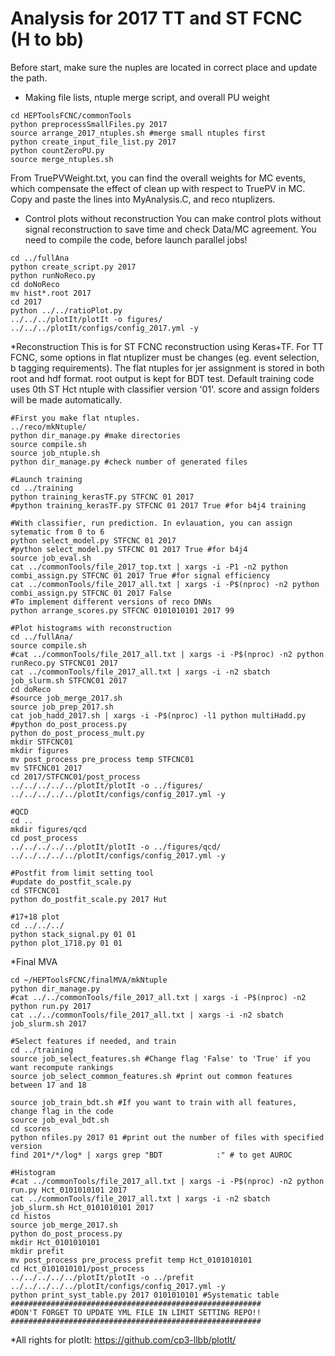 # Analysis for 2017 TT and ST FCNC (H to bb)

Before start, make sure the nuples are located in correct place and update the path.

  * Making file lists, ntuple merge script,  and overall PU weight
```{.Bash}
cd HEPToolsFCNC/commonTools
python preprocessSmallFiles.py 2017 
source arrange_2017_ntuples.sh #merge small ntuples first
python create_input_file_list.py 2017
python countZeroPU.py
source merge_ntuples.sh
```
From TruePVWeight.txt, you can find the overall weights for MC events, which compensate the effect of clean up with respect to TruePV in MC. Copy and paste the lines into MyAnalysis.C, and reco ntuplizers.

  * Control plots without reconstruction
You can make control plots without signal reconstruction to save time and check Data/MC agreement. You need to compile the code, before launch parallel jobs!
```{.Bash}
cd ../fullAna
python create_script.py 2017
python runNoReco.py
cd doNoReco
mv hist*.root 2017
cd 2017
python ../../ratioPlot.py
../../../plotIt/plotIt -o figures/ ../../../plotIt/configs/config_2017.yml -y
```
  *Reconstruction
This is for ST FCNC reconstruction using Keras+TF. For TT FCNC, some options in flat ntuplizer must be changes (eg. event selection, b tagging requirements). The flat ntuples for jer assignment is stored in both root and hdf format. root output is kept for BDT test. Default training code uses 0th ST Hct ntuple with classifier version '01'. score and assign folders will be made automatically.
```{.Bash}
#First you make flat ntuples.
../reco/mkNtuple/
python dir_manage.py #make directories
source compile.sh
source job_ntuple.sh
python dir_manage.py #check number of generated files

#Launch training
cd ../training
python training_kerasTF.py STFCNC 01 2017
#python training_kerasTF.py STFCNC 01 2017 True #for b4j4 training

#With classifier, run prediction. In evlauation, you can assign sytematic from 0 to 6
python select_model.py STFCNC 01 2017
#python select_model.py STFCNC 01 2017 True #for b4j4
source job_eval.sh
cat ../commonTools/file_2017_top.txt | xargs -i -P1 -n2 python combi_assign.py STFCNC 01 2017 True #for signal efficiency
cat ../commonTools/file_2017_all.txt | xargs -i -P$(nproc) -n2 python combi_assign.py STFCNC 01 2017 False
#To implement different versions of reco DNNs
python arrange_scores.py STFCNC 0101010101 2017 99

#Plot histograms with reconstruction
cd ../fullAna/
source compile.sh
#cat ../commonTools/file_2017_all.txt | xargs -i -P$(nproc) -n2 python runReco.py STFCNC01 2017
cat ../commonTools/file_2017_all.txt | xargs -i -n2 sbatch job_slurm.sh STFCNC01 2017
cd doReco
#source job_merge_2017.sh
source job_prep_2017.sh
cat job_hadd_2017.sh | xargs -i -P$(nproc) -l1 python multiHadd.py
#python do_post_process.py
python do_post_process_mult.py
mkdir STFCNC01
mkdir figures
mv post_process pre_process temp STFCNC01
mv STFCNC01 2017
cd 2017/STFCNC01/post_process
../../../../../plotIt/plotIt -o ../figures/ ../../../../../plotIt/configs/config_2017.yml -y

#QCD
cd ..
mkdir figures/qcd
cd post_process
../../../../../plotIt/plotIt -o ../figures/qcd/ ../../../../../plotIt/configs/config_2017.yml -y

#Postfit from limit setting tool
#update do_postfit_scale.py
cd STFCNC01
python do_postfit_scale.py 2017 Hut

#17+18 plot
cd ../../../
python stack_signal.py 01 01
python plot_1718.py 01 01
```
  *Final MVA
```{.Bash}
cd ~/HEPToolsFCNC/finalMVA/mkNtuple
python dir_manage.py
#cat ../../commonTools/file_2017_all.txt | xargs -i -P$(nproc) -n2 python run.py 2017
cat ../../commonTools/file_2017_all.txt | xargs -i -n2 sbatch job_slurm.sh 2017

#Select features if needed, and train
cd ../training
source job_select_features.sh #Change flag 'False' to 'True' if you want recompute rankings
source job_select_common_features.sh #print out common features between 17 and 18

source job_train_bdt.sh #If you want to train with all features, change flag in the code
source job_eval_bdt.sh
cd scores
python nfiles.py 2017 01 #print out the number of files with specified version
find 201*/*/log* | xargs grep "BDT            :" # to get AUROC

#Histogram
#cat ../commonTools/file_2017_all.txt | xargs -i -P$(nproc) -n2 python run.py Hct_0101010101 2017
cat ../commonTools/file_2017_all.txt | xargs -i -n2 sbatch job_slurm.sh Hct_0101010101 2017
cd histos
source job_merge_2017.sh
python do_post_process.py
mkdir Hct_0101010101
mkdir prefit
mv post_process pre_process prefit temp Hct_0101010101
cd Hct_0101010101/post_process
../../../../../plotIt/plotIt -o ../prefit ../../../../../plotIt/configs/config_2017.yml -y
python print_syst_table.py 2017 0101010101 #Systematic table
########################################################
#DON'T FORGET TO UPDATE YML FILE IN LIMIT SETTING REPO!!
########################################################
```


  *All rights for plotIt: https://github.com/cp3-llbb/plotIt/
